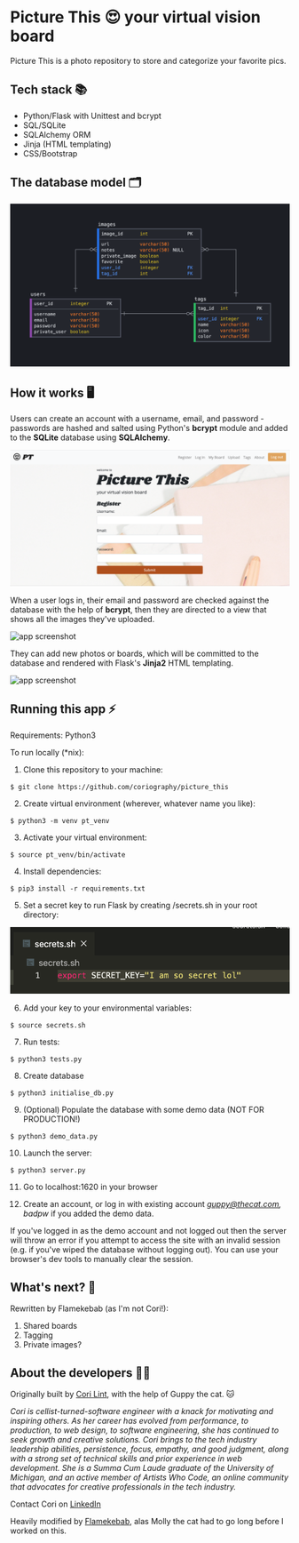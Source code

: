 # Picture This :heart_eyes: your virtual vision board

Picture This is a photo repository to store and categorize your favorite pics.


## Tech stack :books:  
* Python/Flask with Unittest and bcrypt
* SQL/SQLite
* SQLAlchemy ORM
* Jinja (HTML templating)
* CSS/Bootstrap


## The database model :card_index_dividers:

![app screenshot](/static/img/model_pt_v1.png)


## How it works :desktop_computer:

Users can create an account with a username, email, and password - passwords are hashed and salted using Python's **bcrypt** module and added to the **SQLite** database using **SQLAlchemy**.

![app screenshot](/static/img/pt_img_register.png)

When a user logs in, their email and password are checked against the database with the help of **bcrypt**, then they are directed to a view that shows all the images they've uploaded.

![app screenshot](/static/img/pt_gif_login.gif)

They can add new photos or boards, which will be committed to the database and rendered with Flask's **Jinja2** HTML templating.

![app screenshot](/static/img/pt_gif_tag.gif)


## Running this app :zap:

Requirements:
Python3

To run locally (*nix):

1. Clone this repository to your machine:

```
$ git clone https://github.com/coriography/picture_this
```

2. Create virtual environment (wherever, whatever name you like):

```
$ python3 -m venv pt_venv
```

3. Activate your virtual environment:

```
$ source pt_venv/bin/activate
```

4. Install dependencies:

```
$ pip3 install -r requirements.txt
```

5. Set a secret key to run Flask by creating /secrets.sh in your root directory:

![app screenshot](/static/img/secret_key.png)

6. Add your key to your environmental variables:

```
$ source secrets.sh
```

7. Run tests:

```
$ python3 tests.py
```

8. Create database

```
$ python3 initialise_db.py
```

9. (Optional) Populate the database with some demo data (NOT FOR PRODUCTION!)

```
$ python3 demo_data.py
```

10. Launch the server:

```
$ python3 server.py
```

11. Go to localhost:1620 in your browser

12. Create an account, or log in with existing account *guppy@thecat.com, badpw* if you added the demo data.

If you've logged in as the demo account and not logged out then the server will throw an error if you attempt to
access the site with an invalid session (e.g. if you've wiped the database without logging out).
You can use your browser's dev tools to manually clear the session.

## What's next? :thinking:

Rewritten by Flamekebab (as I'm not Cori!):

1. Shared boards
2. Tagging
3. Private images?

## About the developers :woman_technologist:

Originally built by [Cori Lint](https://github.com/coriography), with the help of Guppy the cat. :cat:

*Cori is cellist-turned-software engineer with a knack for motivating and inspiring others. As her career has evolved from performance, to production, to web design, to software engineering, she has continued to seek growth and creative solutions. Cori brings to the tech industry leadership abilities, persistence, focus, empathy, and good judgment, along with a strong set of technical skills and prior experience in web development. She is a Summa Cum Laude graduate of the University of Michigan, and an active member of Artists Who Code, an online community that advocates for creative professionals in the tech industry.*

Contact Cori on [LinkedIn](https://www.linkedin.com/in/cori-lint/)

Heavily modified by [Flamekebab](https://toot.wales/@Flamekebab), alas Molly the cat had to go long before I worked on this.

